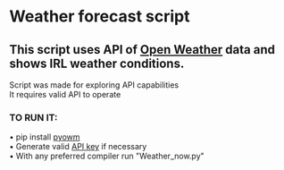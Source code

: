 Weather forecast script
====
This script uses API of [Open Weather](https://openweathermap.org/find) data and shows IRL weather conditions.
----
Script was made for exploring API capabilities <br>
It requires valid API to operate <br>
### TO RUN IT: <br>
• pip install [pyowm](https://pypi.org/project/pyowm/) <br>
• Generate valid [API key](https://openweathermap.org/api) if necessary <br>
• With any preferred compiler run "Weather_now.py"
